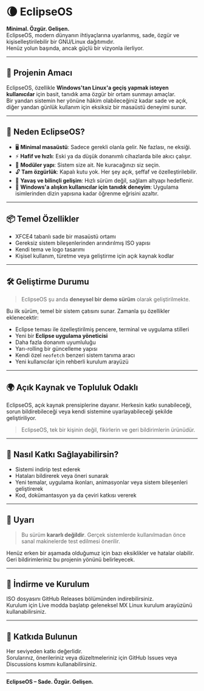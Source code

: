 # 🌘 EclipseOS

**Minimal. Özgür. Gelişen.**  
EclipseOS, modern dünyanın ihtiyaçlarına uyarlanmış, sade, özgür ve kişiselleştirilebilir bir GNU/Linux dağıtımıdır.  
Henüz yolun başında, ancak güçlü bir vizyonla ilerliyor.

---

## 📌 Projenin Amacı

EclipseOS, özellikle **Windows'tan Linux'a geçiş yapmak isteyen kullanıcılar** için basit, tanıdık ama özgür bir ortam sunmayı amaçlar.  
Bir yandan sistemin her yönüne hâkim olabileceğiniz kadar sade ve açık, diğer yandan günlük kullanım için eksiksiz bir masaüstü deneyimi sunar.

---

## 🎯 Neden EclipseOS?

- 🖥️ **Minimal masaüstü**: Sadece gerekli olanla gelir. Ne fazlası, ne eksiği.
- ⚡ **Hafif ve hızlı**: Eski ya da düşük donanımlı cihazlarda bile akıcı çalışır.
- 🧩 **Modüler yapı**: Sistem size ait. Ne kuracağınızı siz seçin.
- 🔓 **Tam özgürlük**: Kapalı kutu yok. Her şey açık, şeffaf ve özelleştirilebilir.
- 🧠 **Yavaş ve bilinçli gelişim**: Hızlı sürüm değil, sağlam altyapı hedeflenir.
- 🧭 **Windows'a alışkın kullanıcılar için tanıdık deneyim**: Uygulama isimlerinden dizin yapısına kadar öğrenme eğrisini azaltır.

---

## 📦 Temel Özellikler

- XFCE4 tabanlı sade bir masaüstü ortamı
- Gereksiz sistem bileşenlerinden arındırılmış ISO yapısı
- Kendi tema ve logo tasarımı
- Kişisel kullanım, türetme veya geliştirme için açık kaynak kodlar

---

## 🛠️ Geliştirme Durumu

> EclipseOS şu anda **deneysel bir demo sürüm** olarak geliştirilmekte.

Bu ilk sürüm, temel bir sistem çatısını sunar. Zamanla şu özellikler eklenecektir:

- Eclipse teması ile özelleştirilmiş pencere, terminal ve uygulama stilleri
- Yeni bir **Eclipse uygulama yöneticisi**
- Daha fazla donanım uyumluluğu
- Yarı-rolling bir güncelleme yapısı
- Kendi özel `neofetch` benzeri sistem tanıma aracı
- Yeni kullanıcılar için rehberli kurulum arayüzü

---

## 🌍 Açık Kaynak ve Topluluk Odaklı

EclipseOS, açık kaynak prensiplerine dayanır. Herkesin katkı sunabileceği, sorun bildirebileceği veya kendi sistemine uyarlayabileceği şekilde geliştiriliyor.

> EclipseOS, tek bir kişinin değil, fikirlerin ve geri bildirimlerin ürünüdür.

---

## 🚀 Nasıl Katkı Sağlayabilirsin?

- Sistemi indirip test ederek
- Hataları bildirerek veya öneri sunarak
- Yeni temalar, uygulama ikonları, animasyonlar veya sistem bileşenleri geliştirerek
- Kod, dokümantasyon ya da çeviri katkısı vererek

---

## 🧪 Uyarı

> Bu sürüm **kararlı değildir**. Gerçek sistemlerde kullanılmadan önce sanal makinelerde test edilmesi önerilir.  

Henüz erken bir aşamada olduğumuz için bazı eksiklikler ve hatalar olabilir. Geri bildirimleriniz bu projenin yönünü belirleyecek.

---

## 📁 İndirme ve Kurulum

ISO dosyasını GitHub Releases bölümünden indirebilirsiniz.  
Kurulum için Live modda başlatıp geleneksel MX Linux kurulum arayüzünü kullanabilirsiniz.

---

## 🤝 Katkıda Bulunun

Her seviyeden katkı değerlidir.  
Sorularınız, önerileriniz veya düzeltmeleriniz için GitHub Issues veya Discussions kısmını kullanabilirsiniz.

---

**EclipseOS – Sade. Özgür. Gelişen.**

